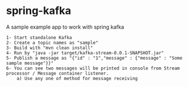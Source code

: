 # spring-kafka
A sample example app to work with spring kafka 

    1- Start standalone Kafka 
    2- Create a topic names as "sample"
    3- Build with "mvn clean install"
    4- Run by "java -jar target/kafka-stream-0.0.1-SNAPSHOT.jar"
    5- Publish a message as "{"id" : "1","message" : {"message" : "Some sample message"}}"
    6- You can see two messages will be printed in console from Stream processor / Message container listener.
        a) Use any one of method for message receiving
     

 